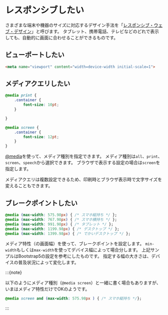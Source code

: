 # レスポンシブしたい

さまざまな端末や機器のサイズに対応するデザイン手法を「[レスポンシブ・ウェブ・デザイン](https://developer.mozilla.org/ja/docs/Learn/CSS/CSS_layout/Responsive_Design)」と呼びます。
タブレット、携帯電話、テレビなどのどれで表示しても、自動的に画面に合わせることができるものです。

## ビューポートしたい

```html
<meta name="viewport" content="width=device-width initial-scale=1">
```

## メディアクエリしたい

```css
@media print {
    .container {
        font-size: 10pt;
    }

}

@media screen {
    .container {
        font-size: 12pt;
    }
}
```

[@media](https://developer.mozilla.org/ja/docs/Web/CSS/@media)を使って、メディア種別を指定できます。
メディア種別は``all``、``print``、``screen``、``speech``から選択できます。
ブラウザで表示する設定の場合は``screen``を指定します。

メディアクエリは複数設定できるため、印刷時とブラウザ表示時で文字サイズを変えることもできます。

## ブレークポイントしたい

```css
@media (max-width: 575.98px) { /* スマホ縦持ち */ };
@media (max-width: 767.98px) { /* スマホ横持ち */ };
@media (max-width: 991.98px) { /* タブレット */ };
@media (max-width: 1199.98px) { /* デスクトップ */ };
@media (max-width: 1399.98px) { /* でかいデスクトップ */ };
```

メディア特性（の画面幅）を使って、ブレークポイントを設定します。
``min-width``もしくは``max-width``を使ってデバイス幅によって場合分します。
上記サンプルはBootstrap5の設定を参考にしたものです。
指定する幅の大きさは、デバイスの普及状況によって変化します。

:::{note}

以下のようにメディア種別（``@media screen``）と一緒に書く場合もありますが、いまはメディア特性だけでOKのようです。

```css
@media screen and (max-width: 575.98px ) { /* スマホ縦持ち */};
```

:::
